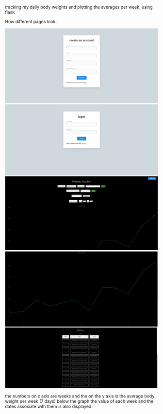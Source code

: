 tracking my daily body weights and plotting the averages per week, using flask

How different pages look:

![Project Screenshot](assets/signup.png)
![Project Screenshot](assets/login.png)
![Project Screenshot](assets/top.png)
![Project Screenshot](assets/chart.png)
![Project Screenshot](assets/entries.png)

the numbers on x axis are weeks and the on the y axis is the average body weight per week (7 days)
below the graph the value of each week and the dates assosiate with them is also displayed